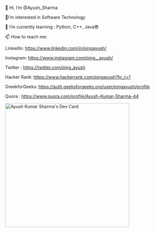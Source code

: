 👋 Hi, I’m @Ayush_Sharma
 
 
👀I’m interested in Software Technology 
 
 
🌱 I’m currently learning : Python, C++, Java😎



📫 How to reach me: 

LinkedIn: https://www.linkedin.com/in/pingayush/

Instagram: https://www.instagram.com/ping__ayush/

Twitter : https://twitter.com/ping_ayush

Hacker Rank: https://www.hackerrank.com/pingayush?hr_r=1

GreekforGeeks: https://auth.geeksforgeeks.org/user/pingayush/profile

Quora : https://www.quora.com/profile/Ayush-Kumar-Sharma-44

 


<!--
**pingayush/pingayush** is a ✨ _special_ ✨ repository because its `README.md` (this file) appears on your GitHub profile.

Here are some ideas to get you started:

- 🔭 I’m currently working on Python.

- 🌱 I’m currently learning C++ and Java

- 📫 How to reach me: Instagram: 

LinkedIn: https://www.linkedin.com/in/pingayush/

Instagram: https://www.instagram.com/ping_ayush/

Twitter : https://twitter.com/ping_ayush

Hacker Rank: https://www.hackerrank.com/pingayush?hr_r=1

GreekforGeeks: https://auth.geeksforgeeks.org/user/pingayush/profile

-->
<a href="https://app.daily.dev/pingayush"><img src="https://api.daily.dev/devcards/df3bbd1f857848ccadf8081df174faa3.png?r=w6d" width="400" alt="Ayush Kumar Sharma's Dev Card"/></a>
